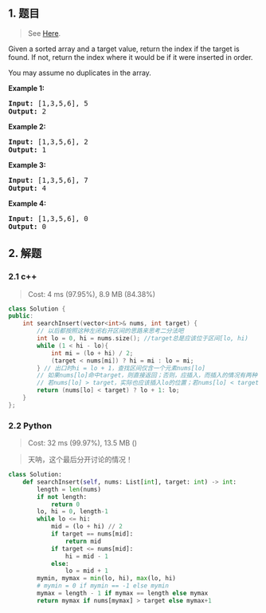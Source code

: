 ## 1. 题目

> See [Here](https://leetcode.com/problems/search-insert-position/).

<div><p>Given a sorted array and a target value, return the index if the target is found. If not, return the index where it would be if it were inserted in order.</p>

<p>You may assume no duplicates in the array.</p>

<p><strong>Example 1:</strong></p>

<pre><strong>Input:</strong> [1,3,5,6], 5
<strong>Output:</strong> 2
</pre>

<p><strong>Example 2:</strong></p>

<pre><strong>Input:</strong> [1,3,5,6], 2
<strong>Output:</strong> 1
</pre>

<p><strong>Example 3:</strong></p>

<pre><strong>Input:</strong> [1,3,5,6], 7
<strong>Output:</strong> 4
</pre>

<p><strong>Example 4:</strong></p>

<pre><strong>Input:</strong> [1,3,5,6], 0
<strong>Output:</strong> 0
</pre>
</div>

## 2. 解题

### 2.1 c++

> Cost: 4 ms (97.95%), 8.9 MB (84.38%)

```cpp
class Solution {
public:
    int searchInsert(vector<int>& nums, int target) {
        // 以后都按照这种左闭右开区间的思路来思考二分法吧
        int lo = 0, hi = nums.size(); //target总是应该位于区间[lo, hi)
        while (1 < hi - lo){
            int mi = (lo + hi) / 2;
            (target < nums[mi]) ? hi = mi : lo = mi;
        } // 出口时hi = lo + 1，查找区间仅含一个元素nums[lo]
        // 如果nums[lo]命中target，则直接返回；否则，应插入，而插入的情况有两种：
        // 若nums[lo] > target，实际也应该插入lo的位置；若nums[lo] < target，则应插入lo + 1
        return (nums[lo] < target) ? lo + 1: lo;
    }
};
```

### 2.2 Python

> Cost: 32 ms (99.97%), 13.5 MB ()

> 天呐，这个最后分开讨论的情况！

```python
class Solution:
    def searchInsert(self, nums: List[int], target: int) -> int:
        length = len(nums)
        if not length:
            return 0
        lo, hi = 0, length-1
        while lo <= hi:
            mid = (lo + hi) // 2
            if target == nums[mid]:
                return mid
            if target <= nums[mid]:
                hi = mid - 1
            else:
                lo = mid + 1
        mymin, mymax = min(lo, hi), max(lo, hi)
        # mymin = 0 if mymin == -1 else mymin
        mymax = length - 1 if mymax == length else mymax
        return mymax if nums[mymax] > target else mymax+1
```
